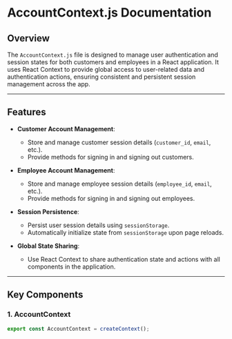 # AccountContext.js Documentation

## Overview

The `AccountContext.js` file is designed to manage user authentication and session states for both customers and employees in a React application. It uses React Context to provide global access to user-related data and authentication actions, ensuring consistent and persistent session management across the app.

---

## Features

- **Customer Account Management**:
  - Store and manage customer session details (`customer_id`, `email`, etc.).
  - Provide methods for signing in and signing out customers.

- **Employee Account Management**:
  - Store and manage employee session details (`employee_id`, `email`, etc.).
  - Provide methods for signing in and signing out employees.

- **Session Persistence**:
  - Persist user session details using `sessionStorage`.
  - Automatically initialize state from `sessionStorage` upon page reloads.

- **Global State Sharing**:
  - Use React Context to share authentication state and actions with all components in the application.

---

## Key Components

### 1. **AccountContext**

```javascript
export const AccountContext = createContext();
